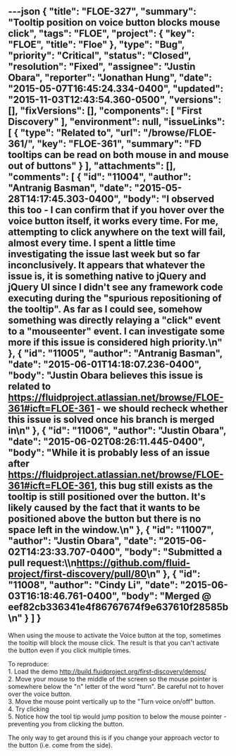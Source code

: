 ---json
{
  "title": "FLOE-327",
  "summary": "Tooltip position on voice button blocks mouse click",
  "tags": "FLOE",
  "project": {
    "key": "FLOE",
    "title": "Floe"
  },
  "type": "Bug",
  "priority": "Critical",
  "status": "Closed",
  "resolution": "Fixed",
  "assignee": "Justin Obara",
  "reporter": "Jonathan Hung",
  "date": "2015-05-07T16:45:24.334-0400",
  "updated": "2015-11-03T12:43:54.360-0500",
  "versions": [],
  "fixVersions": [],
  "components": [
    "First Discovery"
  ],
  "environment": null,
  "issueLinks": [
    {
      "type": "Related to",
      "url": "/browse/FLOE-361/",
      "key": "FLOE-361",
      "summary": "FD tooltips can be read on both mouse in and mouse out of buttons"
    }
  ],
  "attachments": [],
  "comments": [
    {
      "id": "11004",
      "author": "Antranig Basman",
      "date": "2015-05-28T14:17:45.303-0400",
      "body": "I observed this too - I can confirm that if you hover over the voice button itself, it works every time. For me, attempting to click anywhere on the text will fail, almost every time. I spent a little time investigating the issue last week but so far inconclusively. It appears that whatever the issue is, it is something native to jQuery and jQuery UI since I didn't see any framework code executing during the \"spurious repositioning of the tooltip\". As far as I could see, somehow something was directly relaying a \"click\" event to a \"mouseenter\" event. I can investigate some more if this issue is considered high priority.\n"
    },
    {
      "id": "11005",
      "author": "Antranig Basman",
      "date": "2015-06-01T14:18:07.236-0400",
      "body": "Justin Obara believes this issue is related to <https://fluidproject.atlassian.net/browse/FLOE-361#icft=FLOE-361> - we should recheck whether this issue is solved once his branch is merged in\n"
    },
    {
      "id": "11006",
      "author": "Justin Obara",
      "date": "2015-06-02T08:26:11.445-0400",
      "body": "While it is probably less of an issue after <https://fluidproject.atlassian.net/browse/FLOE-361#icft=FLOE-361>, this bug still exists as the tooltip is still positioned over the button. It's likely caused by the fact that it wants to be positioned above the button but there is no space left in the window.\n"
    },
    {
      "id": "11007",
      "author": "Justin Obara",
      "date": "2015-06-02T14:23:33.707-0400",
      "body": "Submitted a pull request:\\\n<https://github.com/fluid-project/first-discovery/pull/80>\n"
    },
    {
      "id": "11008",
      "author": "Cindy Li",
      "date": "2015-06-03T16:18:46.761-0400",
      "body": "Merged @ eef82cb336341e4f86767674f9e637610f28585b\n"
    }
  ]
}
---
When using the mouse to activate the Voice button at the top, sometimes the tooltip will block the mouse click. The result is that you can't activate the button even if you click multiple times.

To reproduce:\
1\. Load the demo <http://build.fluidproject.org/first-discovery/demos/>\
2\. Move your mouse to the middle of the screen so the mouse pointer is somewhere below the "n" letter of the word "turn". Be careful not to hover over the voice button.\
3\. Move the mouse point vertically up to the "Turn voice on/off" button.\
4\. Try clicking\
5\. Notice how the tool tip would jump position to below the mouse pointer - preventing you from clicking the button.

The only way to get around this is if you change your approach vector to the button (i.e. come from the side).

        